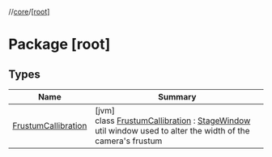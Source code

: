 //[core](../../index.md)/[[root]](index.md)

# Package [root]

## Types

| Name | Summary |
|---|---|
| [FrustumCallibration](-frustum-callibration/index.md) | [jvm]<br>class [FrustumCallibration](-frustum-callibration/index.md) : [StageWindow](../com.shinkson47.SplashX6.rendering.ui/-stage-window/index.md)<br>util window used to alter the width of the camera's frustum |

